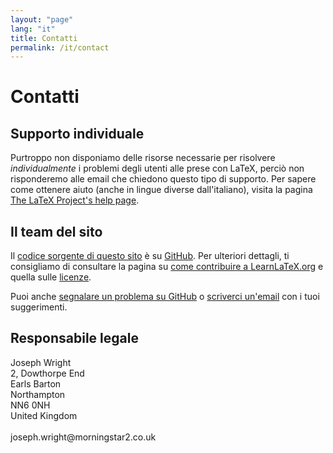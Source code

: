 ```yaml
---
layout: "page"
lang: "it"
title: Contatti
permalink: /it/contact
---
```


# Contatti

## Supporto individuale

Purtroppo non disponiamo delle risorse necessarie 
per risolvere _individualmente_ i problemi degli utenti 
alle prese con LaTeX, perciò non risponderemo alle 
email che chiedono questo tipo di supporto. 
Per sapere come ottenere aiuto (anche in lingue
diverse dall'italiano), visita la pagina
[The LaTeX Project's help page](https://www.latex-project.org/help/).

## Il team del sito

Il [codice sorgente di questo sito](https://github.com/learnlatex/learnlatex.github.io/) è su [GitHub](https://github.com/learnlatex/). 
Per ulteriori dettagli, ti consigliamo di consultare la pagina su
[come contribuire a LearnLaTeX.org](../CONTRIBUTING) e
quella sulle [licenze](../LICENSE).

Puoi anche [segnalare un problema su GitHub](https://github.com/learnlatex/learnlatex.github.io/issues) o [scriverci un'email](mailto:texfaq@texfaq.org) con i tuoi suggerimenti.

## Responsabile legale

<p>Joseph Wright<br>
2, Dowthorpe End<br>
Earls Barton<br>
Northampton<br>
NN6 0NH<br>
United Kingdom<br>
<br>joseph.wright@morningstar2.co.uk</p>
